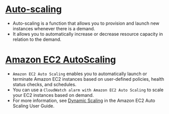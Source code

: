 
# [Auto-scaling](https://aws.amazon.com/autoscaling/)
- Auto-scaling is a function that allows you to provision and launch new instances whenever there is a demand. 
- It allows you to automatically increase or decrease resource capacity in relation to the demand.

# [Amazon EC2 AutoScaling](https://aws.amazon.com/getting-started/hands-on/ec2-auto-scaling-spot-instances/)
- `Amazon EC2 Auto Scaling` enables you to automatically launch or terminate Amazon EC2 instances based on user-defined policies, health status checks, and schedules.
- You can use a `CloudWatch alarm with Amazon EC2 Auto Scaling` to scale your EC2 instances based on demand. 
- For more information, see [Dynamic Scaling](https://docs.aws.amazon.com/autoscaling/ec2/userguide/as-scale-based-on-demand.html) in the Amazon EC2 Auto Scaling User Guide.
